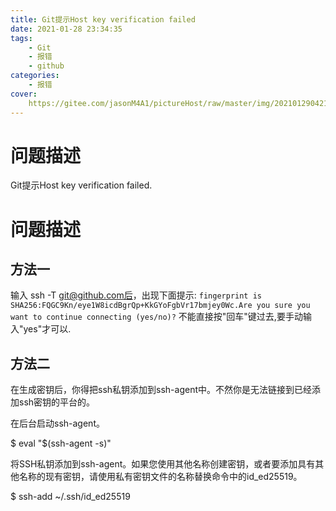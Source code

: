 ```yaml
---
title: Git提示Host key verification failed
date: 2021-01-28 23:34:35
tags:
    - Git
    - 报错
    - github
categories:
    - 报错
cover:
    https://gitee.com/jasonM4A1/pictureHost/raw/master/img/20210129042155.png
---
```

# 问题描述
Git提示Host key verification failed.

# 问题描述
## 方法一
输入 ssh -T git@github.com后，出现下面提示:
```fingerprint is SHA256:FQGC9Kn/eye1W8icdBgrQp+KkGYoFgbVr17bmjey0Wc.Are you sure you want to continue connecting (yes/no)?```
不能直接按"回车"键过去,要手动输入"yes"才可以.
## 方法二
在生成密钥后，你得把ssh私钥添加到ssh-agent中。不然你是无法链接到已经添加ssh密钥的平台的。

在后台启动ssh-agent。

$ eval "$(ssh-agent -s)"

将SSH私钥添加到ssh-agent。如果您使用其他名称创建密钥，或者要添加具有其他名称的现有密钥，请使用私有密钥文件的名称替换命令中的id_ed25519。

$ ssh-add ~/.ssh/id_ed25519
